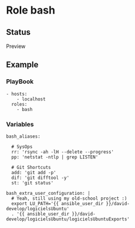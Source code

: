 # Role bash

## Status

Preview

## Example

### PlayBook

```
- hosts:
    - localhost
  roles:
    - bash
```

### Variables

```
bash_aliases:

  # SysOps
  rr: 'rsync -ah -lH --delete --progress'
  pp: 'netstat -ntlp | grep LISTEN'

  # Git Shortcuts
  add: 'git add -p'
  dif: 'git difftool -y'
  st: 'git status'

bash_extra_user_configuration: |
  # Yeah, still using my old-school project :)
  export LU_PATH='{{ ansible_user_dir }}/david-develop/logicielsUbuntu'
  . '{{ ansible_user_dir }}/david-develop/logicielsUbuntu/logicielsUbuntuExports'
```
